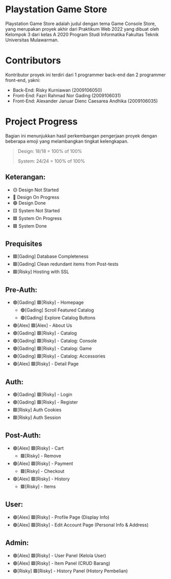 # Playstation Game Store
Playstation Game Store adalah judul dengan tema Game Console Store, yang merupakan proyek akhir dari Praktikum Web 2022 yang dibuat oleh Kelompok 3 dari kelas A 2020 Program Studi Informatika Fakultas Teknik Universitas Mulawarman.

# Contributors
Kontributor proyek ini terdiri dari 1 programmer back-end dan 2 programmer front-end, yakni:
- Back-End: Risky Kurniawan (2009106050)
- Front-End: Fazri Rahmad Nor Gading (2009106031)
- Front-End: Alexander Januar Dienc Caesarea Andhika (2009106035)

# Project Progress
Bagian ini menunjukkan hasil perkembangan pengerjaan proyek dengan beberapa emoji yang melambangkan tingkat kelengkapan.

> Design: 
> 18/18 = 100% of 100%
> 
> System:
> 24/24 = 100% of 100%

## Keterangan:
- 🟡 Design Not Started
- 🔵 Design On Progress
- 🟢 Design Done
- 🟨 System Not Started
- 🟦 System On Progress
- 🟩 System Done

## Prequisites
- 🟩[Gading] Database Completeness
- 🟩[Gading] Clean redundant items from Post-tests
- 🟩[Risky] Hosting with SSL

## Pre-Auth:
- 🟢[Gading] 🟩[Risky] - Homepage
  - 🟢[Gading] Scroll Featured Catalog
  - 🟢[Gading] Explore Catalog Buttons  
- 🟢[Alex] 🟩[Alex] - About Us
- 🟢[Gading] 🟩[Risky] - Catalog
- 🟢[Gading] 🟩[Risky] - Catalog: Console
- 🟢[Gading] 🟩[Risky] - Catalog: Game 
- 🟢[Gading] 🟩[Risky] - Catalog: Accessories 
- 🟢[Alex]   🟩[Risky] - Detail Page 

## Auth:
- 🟢[Gading] 🟩[Risky] - Login
- 🟢[Gading] 🟩[Risky] - Register
- 🟩[Risky] Auth Cookies 
- 🟩[Risky] Auth Session

## Post-Auth:
- 🟢[Alex] 🟩[Risky] - Cart
  - 🟩[Risky] - Remove
- 🟢[Alex] 🟩[Risky] - Payment
  - 🟩[Risky] - Checkout
- 🟢[Alex] 🟩[Risky] - History
  - 🟩[Risky] - Items

## User:
- 🟢[Alex] 🟩[Risky] - Profile Page (Display Info) 
- 🟢[Alex] 🟩[Risky] - Edit Account Page (Personal Info & Address)

## Admin:
- 🟢[Alex] 🟩[Risky] - User Panel (Kelola User) 
- 🟢[Alex] 🟩[Risky] - Item Panel (CRUD Barang) 
- 🟢[Risky] 🟩[Risky] - History Panel (History Pembelian) 
